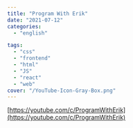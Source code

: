 ```yaml
---
title: "Program With Erik"
date: "2021-07-12"
categories:
  - "english"

tags:
  - "css"
  - "frontend"
  - "html"
  - "JS"
  - "react"
  - "web"
cover: "/YouTube-Icon-Gray-Box.png"
---
```


[https://youtube.com/c/ProgramWithErik](https://youtube.com/c/ProgramWithErik)
